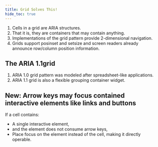 ```yaml
---
title: Grid Solves This!
hide_toc: true
---
```


1. Cells in a grid are ARIA structures.
2. That it is, they are containers that may contain anything.
3. Implementations of the grid pattern provide 2-dimensional navigation.
4. Grids support posinset and setsize and screen readers already announce row/column position information.

## The ARIA 1.1grid

1. ARIA 1.0 grid pattern was modeled after spreadsheet-like applications.
2. ARIA 1.1 grid is also a flexible grouping container widget.

## New: Arrow keys may focus contained interactive elements like links and buttons

If a cell contains:
* A single interactive element,
* and the element does not consume arrow keys,
* Place focus on the element instead of the cell, making it directly operable.
